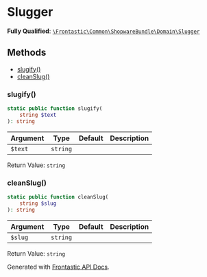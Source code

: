 #  Slugger

**Fully Qualified**: [`\Frontastic\Common\ShopwareBundle\Domain\Slugger`](../../../../src/php/ShopwareBundle/Domain/Slugger.php)

## Methods

* [slugify()](#slugify)
* [cleanSlug()](#cleanslug)

### slugify()

```php
static public function slugify(
    string $text
): string
```

Argument|Type|Default|Description
--------|----|-------|-----------
`$text`|`string`||

Return Value: `string`

### cleanSlug()

```php
static public function cleanSlug(
    string $slug
): string
```

Argument|Type|Default|Description
--------|----|-------|-----------
`$slug`|`string`||

Return Value: `string`

Generated with [Frontastic API Docs](https://github.com/FrontasticGmbH/apidocs).
